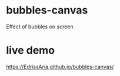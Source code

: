 # bubbles-canvas
Effect of bubbles on screen 
# live demo 
https://EdrissAria.github.io/bubbles-canvas/
